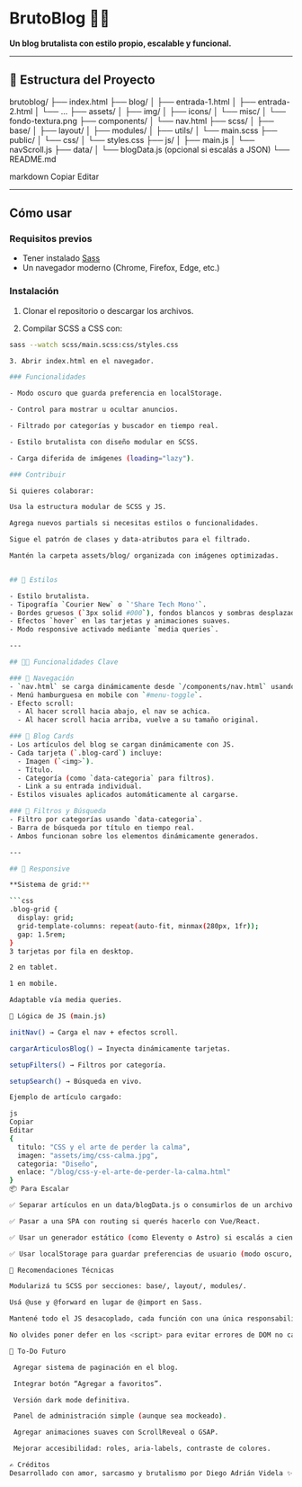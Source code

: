 # BrutoBlog 🧠✊  
**Un blog brutalista con estilo propio, escalable y funcional.**  

---

## 🧱 Estructura del Proyecto

brutoblog/
├── index.html
├── blog/
│ ├── entrada-1.html
│ ├── entrada-2.html
│ └── ...
├── assets/
│ ├── img/
│ ├── icons/
│ └── misc/
│ └── fondo-textura.png
├── components/
│ └── nav.html
├── scss/
│ ├── base/
│ ├── layout/
│ ├── modules/
│ ├── utils/
│ └── main.scss
├── public/
│ └── css/
│ └── styles.css
├── js/
│ ├── main.js
│ └── navScroll.js
├── data/
│ └── blogData.js (opcional si escalás a JSON)
└── README.md

markdown
Copiar
Editar

---

## Cómo usar

### Requisitos previos

- Tener instalado [Sass](https://sass-lang.com/install)
- Un navegador moderno (Chrome, Firefox, Edge, etc.)

### Instalación

1. Clonar el repositorio o descargar los archivos.

2. Compilar SCSS a CSS con:

```bash
sass --watch scss/main.scss:css/styles.css

3. Abrir index.html en el navegador.

### Funcionalidades

- Modo oscuro que guarda preferencia en localStorage.

- Control para mostrar u ocultar anuncios.

- Filtrado por categorías y buscador en tiempo real.

- Estilo brutalista con diseño modular en SCSS.

- Carga diferida de imágenes (loading="lazy").

### Contribuir

Si quieres colaborar:

Usa la estructura modular de SCSS y JS.

Agrega nuevos partials si necesitas estilos o funcionalidades.

Sigue el patrón de clases y data-atributos para el filtrado.

Mantén la carpeta assets/blog/ organizada con imágenes optimizadas.


## 🎨 Estilos

- Estilo brutalista.
- Tipografía `Courier New` o `'Share Tech Mono'`.
- Bordes gruesos (`3px solid #000`), fondos blancos y sombras desplazadas.
- Efectos `hover` en las tarjetas y animaciones suaves.
- Modo responsive activado mediante `media queries`.

---

## 🧑‍💻 Funcionalidades Clave

### 🧭 Navegación
- `nav.html` se carga dinámicamente desde `/components/nav.html` usando `fetch()`.
- Menú hamburguesa en mobile con `#menu-toggle`.
- Efecto scroll:
  - Al hacer scroll hacia abajo, el nav se achica.
  - Al hacer scroll hacia arriba, vuelve a su tamaño original.

### 📰 Blog Cards
- Los artículos del blog se cargan dinámicamente con JS.
- Cada tarjeta (`.blog-card`) incluye:
  - Imagen (`<img>`).
  - Título.
  - Categoría (como `data-categoria` para filtros).
  - Link a su entrada individual.
- Estilos visuales aplicados automáticamente al cargarse.

### 🔎 Filtros y Búsqueda
- Filtro por categorías usando `data-categoria`.
- Barra de búsqueda por título en tiempo real.
- Ambos funcionan sobre los elementos dinámicamente generados.

---

## 📱 Responsive

**Sistema de grid:**

```css
.blog-grid {
  display: grid;
  grid-template-columns: repeat(auto-fit, minmax(280px, 1fr));
  gap: 1.5rem;
}
3 tarjetas por fila en desktop.

2 en tablet.

1 en mobile.

Adaptable vía media queries.

🧠 Lógica de JS (main.js)

initNav() → Carga el nav + efectos scroll.

cargarArticulosBlog() → Inyecta dinámicamente tarjetas.

setupFilters() → Filtros por categoría.

setupSearch() → Búsqueda en vivo.

Ejemplo de artículo cargado:

js
Copiar
Editar
{
  titulo: "CSS y el arte de perder la calma",
  imagen: "assets/img/css-calma.jpg",
  categoria: "Diseño",
  enlace: "/blog/css-y-el-arte-de-perder-la-calma.html"
}
📦 Para Escalar

✅ Separar artículos en un data/blogData.js o consumirlos de un archivo .json para facilitar el mantenimiento.

✅ Pasar a una SPA con routing si querés hacerlo con Vue/React.

✅ Usar un generador estático (como Eleventy o Astro) si escalás a cientos de entradas.

✅ Usar localStorage para guardar preferencias de usuario (modo oscuro, filtros, etc).

🧪 Recomendaciones Técnicas

Modularizá tu SCSS por secciones: base/, layout/, modules/.

Usá @use y @forward en lugar de @import en Sass.

Mantené todo el JS desacoplado, cada función con una única responsabilidad.

No olvides poner defer en los <script> para evitar errores de DOM no cargado.

🚀 To-Do Futuro

 Agregar sistema de paginación en el blog.

 Integrar botón “Agregar a favoritos”.

 Versión dark mode definitiva.

 Panel de administración simple (aunque sea mockeado).

 Agregar animaciones suaves con ScrollReveal o GSAP.

 Mejorar accesibilidad: roles, aria-labels, contraste de colores.

✍️ Créditos
Desarrollado con amor, sarcasmo y brutalismo por Diego Adrián Videla ✨